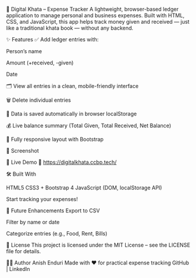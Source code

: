 📒 Digital Khata – Expense Tracker
A lightweight, browser-based ledger application to manage personal and business expenses. Built with HTML, CSS, and JavaScript, this app helps track money given and received — just like a traditional khata book — without any backend.

✨ Features
✅ Add ledger entries with:

Person’s name

Amount (+received, -given)

Date

🗂 View all entries in a clean, mobile-friendly interface

🗑️ Delete individual entries

💾 Data is saved automatically in browser localStorage

💰 Live balance summary (Total Given, Total Received, Net Balance)

📱 Fully responsive layout with Bootstrap

📸 Screenshot




🚀 Live Demo
🔗 https://digitalkhata.ccbp.tech/



🛠️ Built With

HTML5
CSS3 + Bootstrap 4
JavaScript (DOM, localStorage API)



Start tracking your expenses!

🧠 Future Enhancements
 Export to CSV

 Filter by name or date

 Categorize entries (e.g., Food, Rent, Bills)

📄 License
This project is licensed under the MIT License – see the LICENSE file for details.

👨‍💻 Author
Anish Enduri
Made with ❤️ for practical expense tracking
GitHub | LinkedIn
